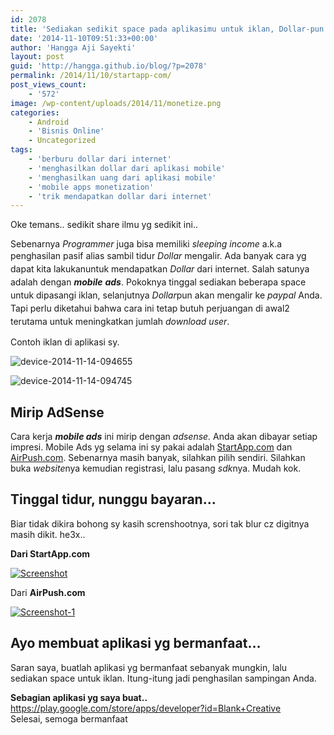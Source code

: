 ```yaml
---
id: 2078
title: 'Sediakan sedikit space pada aplikasimu untuk iklan, Dollar-pun mengalir ke paypalmu..'
date: '2014-11-10T09:51:33+00:00'
author: 'Hangga Aji Sayekti'
layout: post
guid: 'http://hangga.github.io/blog/?p=2078'
permalink: /2014/11/10/startapp-com/
post_views_count:
    - '572'
image: /wp-content/uploads/2014/11/monetize.png
categories:
    - Android
    - 'Bisnis Online'
    - Uncategorized
tags:
    - 'berburu dollar dari internet'
    - 'menghasilkan dollar dari aplikasi mobile'
    - 'menghasilkan uang dari aplikasi mobile'
    - 'mobile apps monetization'
    - 'trik mendapatkan dollar dari internet'
---
```


Oke temans.. sedikit share ilmu yg sedikit ini..

Sebenarnya *Programmer* juga bisa memiliki *sleeping income* a.k.a penghasilan pasif alias sambil tidur *Dollar* mengalir. <span style="line-height: 1.5em;">Ada banyak cara yg dapat kita lakukanuntuk mendapatkan *Dollar* dari internet. Salah satunya adalah dengan ***mobile** **ads***. Pokoknya tinggal sediakan beberapa space untuk dipasangi iklan, selanjutnya *Dollar*pun akan mengalir ke *paypal* Anda. Tapi perlu diketahui bahwa cara ini tetap butuh perjuangan di awal2 terutama untuk meningkatkan jumlah *download user*.</span>

Contoh iklan di aplikasi sy.

![device-2014-11-14-094655](http://hangga.github.io/blog1/wp-content/uploads/2014/11/device-2014-11-14-094655-576x1024.png)

![device-2014-11-14-094745](http://hangga.github.io/blog1/wp-content/uploads/2014/11/device-2014-11-14-094745-576x1024.png)

## Mirip AdSense

Cara kerja ***mobile ads*** ini mirip dengan *adsense.* Anda akan dibayar setiap impresi. Mobile Ads yg selama ini sy pakai adalah [StartApp.com](http://startapp.com/ "StartApp.com") dan [AirPush.com](http://www.airpush.com/ "AirPush.com"). Sebenarnya masih banyak, silahkan pilih sendiri. Silahkan buka *website*nya kemudian registrasi, lalu pasang *sdk*nya. Mudah kok.

## Tinggal tidur, nunggu bayaran…

Biar tidak dikira bohong sy kasih screnshootnya, sori tak blur cz digitnya masih dikit. he3x..

**Dari StartApp.com**

[![Screenshot](http://hangga.github.io/blog1/wp-content/uploads/2014/11/Screenshot1.png)](http://hangga.github.io/blog1/wp-content/uploads/2014/11/Screenshot1.png)

Dari **AirPush.com**

[![Screenshot-1](http://hangga.github.io/blog1/wp-content/uploads/2014/11/Screenshot-11.png)](http://hangga.github.io/blog1/wp-content/uploads/2014/11/Screenshot-11.png)

## Ayo membuat aplikasi yg bermanfaat…

Saran saya, buatlah aplikasi yg bermanfaat sebanyak mungkin, lalu sediakan space untuk iklan. Itung-itung jadi penghasilan sampingan Anda.

**Sebagian aplikasi yg saya buat..**  
<https://play.google.com/store/apps/developer?id=Blank+Creative>  
Selesai, semoga bermanfaat